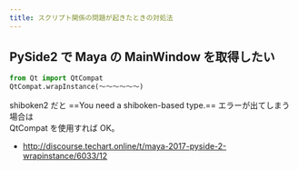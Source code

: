 ```yaml
---
title: スクリプト関係の問題が起きたときの対処法
---
```


## PySide2 で Maya の MainWindow を取得したい

```python
from Qt import QtCompat
QtCompat.wrapInstance(～～～～～～)
```

shiboken2 だと ==You need a shiboken-based type.== エラーが出てしまう場合は  
QtCompat を使用すれば OK。

- http://discourse.techart.online/t/maya-2017-pyside-2-wrapinstance/6033/12
